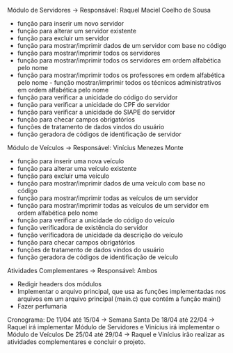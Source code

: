
Módulo de Servidores -> Responsável: Raquel Maciel Coelho de Sousa
- função para inserir um novo servidor 
- função para alterar um servidor existente 
- função para excluir um servidor 
- função para mostrar/imprimir dados de um servidor com base no código 
- função para mostrar/imprimir todos os servidores 
- função para mostrar/imprimir todos os servidores em ordem alfabética pelo nome
- função para mostrar/imprimir todos os professores em ordem alfabética pelo nome  - função mostrar/imprimir todos os técnicos administrativos em ordem alfabética pelo nome 
- função para verificar a unicidade do código do servidor
- função para verificar a unicidade do CPF do servidor
- função para verificar a unicidade do SIAPE do servidor
- função para checar campos obrigatórios
- funções de tratamento de dados vindos do usuário
- função geradora de códigos de identificação de servidor

Módulo de Veículos  -> Responsável: Vinícius Menezes Monte
- função para inserir uma nova veículo 
- função para alterar uma veículo existente 
- função para excluir uma veículo 
- função para mostrar/imprimir dados de uma veículo com base no código 
- função para mostrar/imprimir todas as veículos de um servidor 
- função para mostrar/imprimir todas as veículos de um servidor em ordem alfabética pelo nome  
- função para verificar a unicidade do código do veículo
- função verificadora de existência do servidor
- função verificadora de unicidade da descrição do veículo
- função para checar campos obrigatórios
- funções de tratamento de dados vindos do usuário
- função geradora de códigos de identificação de veículo


Atividades Complementares -> Responsável: Ambos
- Redigir headers dos módulos
- Implementar o arquivo principal, que usa as funções implementadas nos arquivos em um arquivo principal (main.c) que  contém a função main()
- Fazer perfumaria

Cronograma:
De 11/04 até 15/04 -> Semana Santa
De 18/04 até 22/04 -> Raquel irá implementar Módulo de Servidores e Vinícius irá implementar o Módulo de Veículos
De 25/04 até 29/04 -> Raquel e Vinícius irão realizar as atividades complementares e concluir o projeto.

